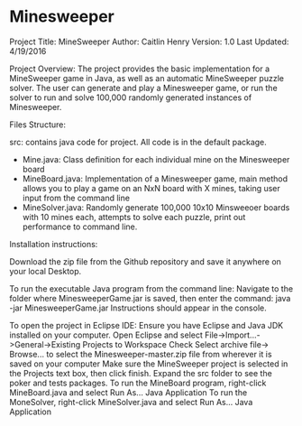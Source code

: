 # Minesweeper
Project Title: MineSweeper
Author: Caitlin Henry
Version: 1.0
Last Updated: 4/19/2016

Project Overview:
The project provides the basic implementation for a MineSweeper game in Java, as well as an automatic MineSweeper puzzle solver. 
The user can generate and play a Minesweeper game, or run the solver to run and solve 100,000 randomly generated instances of Minesweeper.

Files Structure:

src: contains java code for project. All code is in the default package.
  - Mine.java: Class definition for each individual mine on the Minesweeper board
  - MineBoard.java: Implementation of a Minesweeper game, main method allows you to play a game on an NxN board with X mines, taking user input from the command line
  - MineSolver.java: Randomly generate 100,000 10x10 Minsweeoer boards with 10 mines each, attempts to solve each puzzle, print out performance to command line.

Installation instructions:

Download the zip file from the Github repository and save it anywhere on your local Desktop.

To run the executable Java program from the command line: 
Navigate to the folder where MinesweeperGame.jar is saved, then enter the command: java -jar MinesweeperGame.jar
Instructions should appear in the console.

To open the project in Eclipse IDE:
Ensure you have Eclipse and Java JDK installed on your computer.
Open Eclipse and select File->Import...->General->Existing Projects to Workspace
Check Select archive file-> Browse... to select the Minesweeper-master.zip file from wherever it is saved on your computer
Make sure the MineSweeper project is selected in the Projects text box, then click finish.
Expand the src folder to see the poker and tests packages.
To run the MineBoard program, right-click MineBoard.java and select Run As... Java Application
To run the MoneSolver, right-click MineSolver.java and select Run As... Java Application
